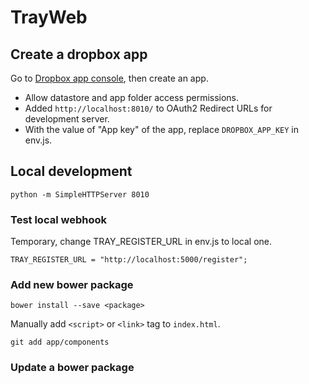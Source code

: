 TrayWeb
=======

Create a dropbox app
--------------------

Go to [Dropbox app console](https://www.dropbox.com/developers/apps), then create an app.
- Allow datastore and app folder access permissions.
- Added `http://localhost:8010/` to OAuth2 Redirect URLs for development server.
- With the value of "App key" of the app, replace `DROPBOX_APP_KEY` in env.js.


Local development
-----------------

    python -m SimpleHTTPServer 8010

### Test local webhook

Temporary, change TRAY_REGISTER_URL in env.js to local one.

    TRAY_REGISTER_URL = "http://localhost:5000/register";

### Add new bower package

    bower install --save <package>

Manually add `<script>` or `<link>` tag to `index.html`.

    git add app/components

### Update a bower package

